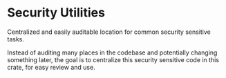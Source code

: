 # Security Utilities

Centralized and easily auditable location for common security sensitive tasks.

Instead of auditing many places in the codebase and potentially changing
something later, the goal is to centralize this security sensitive code in this
crate, for easy review and use.
